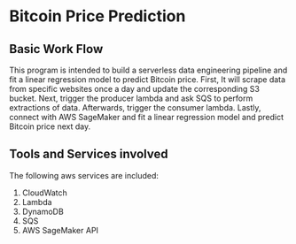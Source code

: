 # Bitcoin Price Prediction

## Basic Work Flow
This program is intended to build a serverless data engineering pipeline and fit a linear regression model
to predict Bitcoin price. 
First, It will scrape data from specific websites once a day and update the corresponding S3 bucket.
Next, trigger the producer lambda and ask SQS to perform extractions of data.
Afterwards, trigger the consumer lambda.
Lastly, connect with AWS SageMaker and fit a linear regression model and predict Bitcoin price next day.

## Tools and Services involved
The following aws services are included:
1. CloudWatch
2. Lambda
3. DynamoDB
4. SQS
5. AWS SageMaker API
